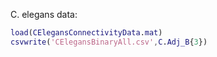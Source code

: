 C. elegans data:

```matlab
load(CElegansConnectivityData.mat)
csvwrite('CElegansBinaryAll.csv',C.Adj_B{3})
```
